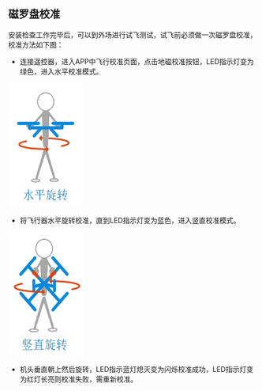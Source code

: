 
## 磁罗盘校准

安装检查工作完毕后，可以到外场进行试飞测试，试飞前必须做一次磁罗盘校准，校准方法如下图：

-   连接遥控器，进入APP中飞行校准页面，点击地磁校准按钮，LED指示灯变为绿色，进入水平校准模式。

<img src="pictures/MAG1.png" width="30%" height="250"> 

-   将飞行器水平旋转校准，直到LED指示灯变为蓝色，进入竖直校准模式。

<img src="pictures/MAG2.png" width="30%" height="250"> 

-   机头垂直朝上然后旋转，LED指示蓝灯熄灭变为闪烁校准成功，LED指示灯变为红灯长亮则校准失败，需重新校准。
